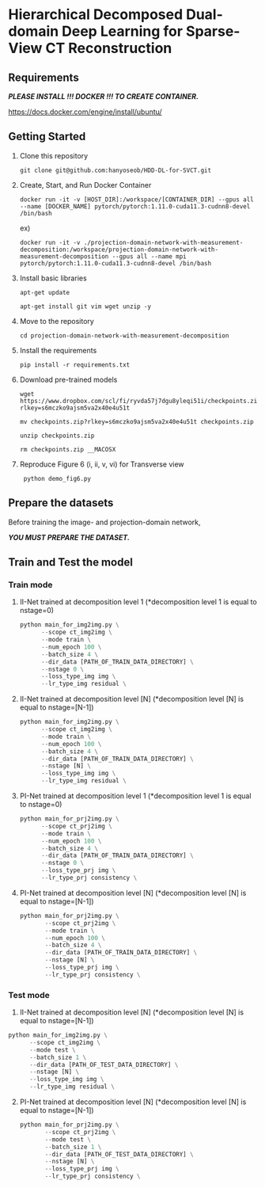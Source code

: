 # Hierarchical Decomposed Dual-domain Deep Learning for Sparse-View CT Reconstruction

## Requirements
___PLEASE INSTALL !!! DOCKER !!! TO CREATE CONTAINER.___

https://docs.docker.com/engine/install/ubuntu/

## Getting Started

1. Clone this repository
   ```
   git clone git@github.com:hanyoseob/HDD-DL-for-SVCT.git
   ```

2. Create, Start, and Run Docker Container
   ```
   docker run -it -v [HOST_DIR]:/workspace/[CONTAINER_DIR] --gpus all --name [DOCKER_NAME] pytorch/pytorch:1.11.0-cuda11.3-cudnn8-devel /bin/bash
   ```

   ex) 
   ```
   docker run -it -v ./projection-domain-network-with-measurement-decomposition:/workspace/projection-domain-network-with-measurement-decomposition --gpus all --name mpi pytorch/pytorch:1.11.0-cuda11.3-cudnn8-devel /bin/bash
   ```

3. Install basic libraries
   ```
   apt-get update
   ```

   ```
   apt-get install git vim wget unzip -y
   ```

4. Move to the repository
   ```
   cd projection-domain-network-with-measurement-decomposition
   ```

5. Install the requirements
   ```
   pip install -r requirements.txt
   ```

6. Download pre-trained models
   ```
   wget https://www.dropbox.com/scl/fi/ryvda57j7dgu8yleqi51i/checkpoints.zip?rlkey=s6mczko9ajsm5va2x40e4u51t
   ```
   
   ```
   mv checkpoints.zip?rlkey=s6mczko9ajsm5va2x40e4u51t checkpoints.zip 
   ```
   
   ```
   unzip checkpoints.zip
   ```

   ```
   rm checkpoints.zip __MACOSX
   ```

7. Reproduce Figure 6 (i, ii, v, vi) for Transverse view
   ```
    python demo_fig6.py
   ```

## Prepare the datasets
Before training the image- and projection-domain network, 

___YOU MUST PREPARE THE DATASET.___


## Train and Test the model
### Train mode
1. II-Net trained at decomposition level 1 (*decomposition level 1 is equal to nstage=0)
   ```python
   python main_for_img2img.py \
         --scope ct_img2img \
         --mode train \
         --num_epoch 100 \
         --batch_size 4 \
         --dir_data [PATH_OF_TRAIN_DATA_DIRECTORY] \
         --nstage 0 \
         --loss_type_img img \
         --lr_type_img residual \
   ```

2. II-Net trained at decomposition level [N] (*decomposition level [N] is equal to nstage=[N-1])
     ```python
     python main_for_img2img.py \
           --scope ct_img2img \
           --mode train \
           --num_epoch 100 \
           --batch_size 4 \
           --dir_data [PATH_OF_TRAIN_DATA_DIRECTORY] \
           --nstage [N] \
           --loss_type_img img \
           --lr_type_img residual \
     ```

3. PI-Net trained at decomposition level 1 (*decomposition level 1 is equal to nstage=0)
     ```python
     python main_for_prj2img.py \
           --scope ct_prj2img \
           --mode train \
           --num_epoch 100 \
           --batch_size 4 \
           --dir_data [PATH_OF_TRAIN_DATA_DIRECTORY] \
           --nstage 0 \
           --loss_type_prj img \
           --lr_type_prj consistency \
     ```

4. PI-Net trained at decomposition level [N] (*decomposition level [N] is equal to nstage=[N-1])
    ```python
    python main_for_prj2img.py \
           --scope ct_prj2img \
           --mode train \
           --num_epoch 100 \
           --batch_size 4 \
           --dir_data [PATH_OF_TRAIN_DATA_DIRECTORY] \
           --nstage [N] \
           --loss_type_prj img \
           --lr_type_prj consistency \
    ```

### Test mode
1. II-Net trained at decomposition level [N] (*decomposition level [N] is equal to nstage=[N-1])
 ```python
 python main_for_img2img.py \
       --scope ct_img2img \
       --mode test \
       --batch_size 1 \
       --dir_data [PATH_OF_TEST_DATA_DIRECTORY] \
       --nstage [N] \
       --loss_type_img img \
       --lr_type_img residual \
 ```

2. PI-Net trained at decomposition level [N] (*decomposition level [N] is equal to nstage=[N-1])
    ```python
    python main_for_prj2img.py \
           --scope ct_prj2img \
           --mode test \
           --batch_size 1 \
           --dir_data [PATH_OF_TEST_DATA_DIRECTORY] \
           --nstage [N] \
           --loss_type_prj img \
           --lr_type_prj consistency \
    ```
      
